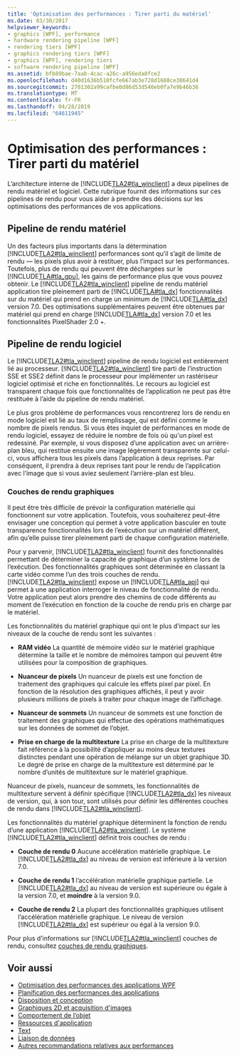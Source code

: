 ```yaml
---
title: 'Optimisation des performances : Tirer parti du matériel'
ms.date: 03/30/2017
helpviewer_keywords:
- graphics [WPF], performance
- hardware rendering pipeline [WPF]
- rendering tiers [WPF]
- graphics rendering tiers [WPF]
- graphics [WPF], rendering tiers
- software rendering pipeline [WPF]
ms.assetid: bfb89bae-7aab-4cac-a26c-a956eda8fce2
ms.openlocfilehash: d40d1636b510fcfe667ab3e728d1688ce38641d4
ms.sourcegitcommit: 2701302a99cafbe0d86d53d540eb0fa7e9b46b36
ms.translationtype: MT
ms.contentlocale: fr-FR
ms.lasthandoff: 04/28/2019
ms.locfileid: "64611945"
---
```

# <a name="optimizing-performance-taking-advantage-of-hardware"></a>Optimisation des performances : Tirer parti du matériel
L’architecture interne de [!INCLUDE[TLA2#tla_winclient](../../../../includes/tla2sharptla-winclient-md.md)] a deux pipelines de rendu matériel et logiciel. Cette rubrique fournit des informations sur ces pipelines de rendu pour vous aider à prendre des décisions sur les optimisations des performances de vos applications.  
  
## <a name="hardware-rendering-pipeline"></a>Pipeline de rendu matériel  
 Un des facteurs plus importants dans la détermination [!INCLUDE[TLA2#tla_winclient](../../../../includes/tla2sharptla-winclient-md.md)] performances sont qu’il s’agit de limite de rendu — les pixels plus avoir à restituer, plus l’impact sur les performances. Toutefois, plus de rendu qui peuvent être déchargées sur le [!INCLUDE[TLA#tla_gpu](../../../../includes/tlasharptla-gpu-md.md)], les gains de performance plus que vous pouvez obtenir. Le [!INCLUDE[TLA2#tla_winclient](../../../../includes/tla2sharptla-winclient-md.md)] pipeline de rendu matériel application tire pleinement parti de [!INCLUDE[TLA#tla_dx](../../../../includes/tlasharptla-dx-md.md)] fonctionnalités sur du matériel qui prend en charge un minimum de [!INCLUDE[TLA#tla_dx](../../../../includes/tlasharptla-dx-md.md)] version 7.0. Des optimisations supplémentaires peuvent être obtenues par matériel qui prend en charge [!INCLUDE[TLA#tla_dx](../../../../includes/tlasharptla-dx-md.md)] version 7.0 et les fonctionnalités PixelShader 2.0 +.  
  
## <a name="software-rendering-pipeline"></a>Pipeline de rendu logiciel  
 Le [!INCLUDE[TLA2#tla_winclient](../../../../includes/tla2sharptla-winclient-md.md)] pipeline de rendu logiciel est entièrement lié au processeur. [!INCLUDE[TLA2#tla_winclient](../../../../includes/tla2sharptla-winclient-md.md)] tire parti de l’instruction SSE et SSE2 définit dans le processeur pour implémenter un rastériseur logiciel optimisé et riche en fonctionnalités. Le recours au logiciel est transparent chaque fois que fonctionnalités de l’application ne peut pas être restituée à l’aide du pipeline de rendu matériel.  
  
 Le plus gros problème de performances vous rencontrerez lors de rendu en mode logiciel est lié au taux de remplissage, qui est défini comme le nombre de pixels rendus. Si vous êtes inquiet de performances en mode de rendu logiciel, essayez de réduire le nombre de fois où qu'un pixel est redessiné. Par exemple, si vous disposez d’une application avec un arrière-plan bleu, qui restitue ensuite une image légèrement transparente sur celui-ci, vous affichera tous les pixels dans l’application à deux reprises. Par conséquent, il prendra à deux reprises tant pour le rendu de l’application avec l’image que si vous aviez seulement l’arrière-plan est bleu.  
  
### <a name="graphics-rendering-tiers"></a>Couches de rendu graphiques  
 Il peut être très difficile de prévoir la configuration matérielle qui fonctionnent sur votre application. Toutefois, vous souhaiterez peut-être envisager une conception qui permet à votre application basculer en toute transparence fonctionnalités lors de l’exécution sur un matériel différent, afin qu’elle puisse tirer pleinement parti de chaque configuration matérielle.  
  
 Pour y parvenir, [!INCLUDE[TLA2#tla_winclient](../../../../includes/tla2sharptla-winclient-md.md)] fournit des fonctionnalités permettant de déterminer la capacité de graphique d’un système lors de l’exécution. Des fonctionnalités graphiques sont déterminée en classant la carte vidéo comme l’un des trois couches de rendu. [!INCLUDE[TLA2#tla_winclient](../../../../includes/tla2sharptla-winclient-md.md)] expose un [!INCLUDE[TLA#tla_api](../../../../includes/tlasharptla-api-md.md)] qui permet à une application interroger le niveau de fonctionnalité de rendu. Votre application peut alors prendre des chemins de code différents au moment de l’exécution en fonction de la couche de rendu pris en charge par le matériel.  
  
 Les fonctionnalités du matériel graphique qui ont le plus d’impact sur les niveaux de la couche de rendu sont les suivantes :  
  
- **RAM vidéo** La quantité de mémoire vidéo sur le matériel graphique détermine la taille et le nombre de mémoires tampon qui peuvent être utilisées pour la composition de graphiques.  
  
- **Nuanceur de pixels** Un nuanceur de pixels est une fonction de traitement des graphiques qui calcule les effets pixel par pixel. En fonction de la résolution des graphiques affichés, il peut y avoir plusieurs millions de pixels à traiter pour chaque image de l’affichage.  
  
- **Nuanceur de sommets** Un nuanceur de sommets est une fonction de traitement des graphiques qui effectue des opérations mathématiques sur les données de sommet de l’objet.  
  
- **Prise en charge de la multitexture** La prise en charge de la multitexture fait référence à la possibilité d’appliquer au moins deux textures distinctes pendant une opération de mélange sur un objet graphique 3D. Le degré de prise en charge de la multitexture est déterminé par le nombre d’unités de multitexture sur le matériel graphique.  
  
 Nuanceur de pixels, nuanceur de sommets, les fonctionnalités de multitexture servent à définir spécifique [!INCLUDE[TLA2#tla_dx](../../../../includes/tla2sharptla-dx-md.md)] les niveaux de version, qui, à son tour, sont utilisés pour définir les différentes couches de rendu dans [!INCLUDE[TLA2#tla_winclient](../../../../includes/tla2sharptla-winclient-md.md)].  
  
 Les fonctionnalités du matériel graphique déterminent la fonction de rendu d’une application [!INCLUDE[TLA2#tla_winclient](../../../../includes/tla2sharptla-winclient-md.md)]. Le système [!INCLUDE[TLA2#tla_winclient](../../../../includes/tla2sharptla-winclient-md.md)] définit trois couches de rendu :  
  
- **Couche de rendu 0** Aucune accélération matérielle graphique. Le [!INCLUDE[TLA2#tla_dx](../../../../includes/tla2sharptla-dx-md.md)] au niveau de version est inférieure à la version 7.0.  
  
- **Couche de rendu 1** l’accélération matérielle graphique partielle. Le [!INCLUDE[TLA2#tla_dx](../../../../includes/tla2sharptla-dx-md.md)] au niveau de version est supérieure ou égale à la version 7.0, et **moindre** à la version 9.0.  
  
- **Couche de rendu 2** La plupart des fonctionnalités graphiques utilisent l’accélération matérielle graphique. Le niveau de version [!INCLUDE[TLA2#tla_dx](../../../../includes/tla2sharptla-dx-md.md)] est supérieur ou égal à la version 9.0.  
  
 Pour plus d’informations sur [!INCLUDE[TLA2#tla_winclient](../../../../includes/tla2sharptla-winclient-md.md)] couches de rendu, consultez [couches de rendu graphiques](graphics-rendering-tiers.md).  
  
## <a name="see-also"></a>Voir aussi

- [Optimisation des performances des applications WPF](optimizing-wpf-application-performance.md)
- [Planification des performances des applications](planning-for-application-performance.md)
- [Disposition et conception](optimizing-performance-layout-and-design.md)
- [Graphiques 2D et acquisition d'images](optimizing-performance-2d-graphics-and-imaging.md)
- [Comportement de l’objet](optimizing-performance-object-behavior.md)
- [Ressources d'application](optimizing-performance-application-resources.md)
- [Text](optimizing-performance-text.md)
- [Liaison de données](optimizing-performance-data-binding.md)
- [Autres recommandations relatives aux performances](optimizing-performance-other-recommendations.md)
